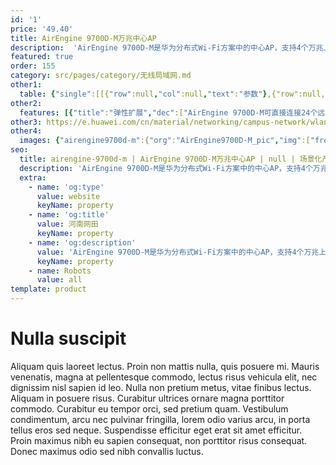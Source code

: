 ```yaml
---
id: '1'
price: '49.40'
title: AirEngine 9700D-M万兆中心AP
description:  'AirEngine 9700D-M是华为分布式Wi-Fi方案中的中心AP，支持4个万兆上行接口，可以直连多个Wi-Fi 6远端单元部署到室内。万兆中心AP和Wi-Fi 6远端单元之间使用网线连接，集中处理业务转发。适用于学校、酒店、医院以及办公会议室等房间密度大、墙体结构复杂、业务带宽高的场景。'
featured: true
order: 155
category: src/pages/category/无线局域网.md
other1: 
  table: {"single":[[{"row":null,"col":null,"text":"参数"},{"row":null,"col":null,"text":"AirEngine 9700D-M"}],[{"row":null,"col":null,"text":"尺寸（宽 x 深 x 高）"},{"row":null,"col":null,"text":"442mm×420mm×43.6mm"}],[{"row":null,"col":null,"text":"电源输入"},{"row":null,"col":null,"text":"额定电压：100V～240V AC，50/60Hz\n最大电压范围：90V～264V AC，47Hz～63Hz"}],[{"row":null,"col":null,"text":"最大功耗"},{"row":null,"col":null,"text":"AC110V供电：880W（其中设备功耗130W，PoE out功耗750W）\nAC220V供电：970W（其中设备功耗130W，PoE out功耗840W）"}],[{"row":null,"col":null,"text":"端口"},{"row":null,"col":null,"text":"24xGE + 4x10GE SFP+"}],[{"row":null,"col":null,"text":"PoE"},{"row":null,"col":null,"text":"24端口PoE+（802.3at）"}],[{"row":null,"col":null,"text":"无线用户接入能力"},{"row":null,"col":null,"text":"最大关联用户数：4096\n最大并发用户数：1024"}],[{"row":null,"col":null,"text":"转发能力"},{"row":null,"col":null,"text":"40Gbps"}],[{"row":null,"col":null,"text":"可管理远端单元数"},{"row":null,"col":null,"text":"24（通过交换机可扩展到48个）"}]]}
other2:
  features: [{"title":"弹性扩展","dec":["AirEngine 9700D-M可直接连接24个远端单元，并最多可通过交换机扩展至48个远端单元。"]},{"title":"简易管理","dec":["远端单元不占用AC License，只需管理少量AirEngine 9700D-M，近万个房间只需要200个AP的管理开销。"]},{"title":"云管理","dec":["可通过华为云管理平台对AP设备及业务进行管理和运维，节省网络运维成本；"]}]
other3: https://e.huawei.com/cn/material/networking/campus-network/wlan/e6dc5aa8186941158bb77c9ce9d1a843
other4:
  images: {"airengine9700d-m":{"org":"AirEngine9700D-M_pic","img":["front.png","front_left.png","front_right.png","front_top.png","rear.png","rear_top.png"]}}
seo:
  title: airengine-9700d-m | AirEngine 9700D-M万兆中心AP | null | 场景化产品系列 | 无线局域网 | 企业网络
  description: 'AirEngine 9700D-M是华为分布式Wi-Fi方案中的中心AP，支持4个万兆上行接口，可以直连多个Wi-Fi 6远端单元部署到室内。万兆中心AP和Wi-Fi 6远端单元之间使用网线连接，集中处理业务转发。适用于学校、酒店、医院以及办公会议室等房间密度大、墙体结构复杂、业务带宽高的场景。'
  extra:
    - name: 'og:type'
      value: website
      keyName: property
    - name: 'og:title'
      value: 河南网田
      keyName: property
    - name: 'og:description'
      value: 'AirEngine 9700D-M是华为分布式Wi-Fi方案中的中心AP，支持4个万兆上行接口，可以直连多个Wi-Fi 6远端单元部署到室内。万兆中心AP和Wi-Fi 6远端单元之间使用网线连接，集中处理业务转发。适用于学校、酒店、医院以及办公会议室等房间密度大、墙体结构复杂、业务带宽高的场景。'
      keyName: property
    - name: Robots
      value: all
template: product
---
```


# Nulla suscipit

Aliquam quis laoreet lectus. Proin non mattis nulla, quis posuere mi. Mauris venenatis, magna at pellentesque commodo, lectus risus vehicula elit, nec dignissim nisl sapien id leo. Nulla non pretium metus, vitae finibus lectus. Aliquam in posuere risus. Curabitur ultrices ornare magna porttitor commodo. Curabitur eu tempor orci, sed pretium quam. Vestibulum condimentum, arcu nec pulvinar fringilla, lorem odio varius arcu, in porta tellus eros sed neque. Suspendisse efficitur eget erat sit amet efficitur. Proin maximus nibh eu sapien consequat, non porttitor risus consequat. Donec maximus odio sed nibh convallis luctus.